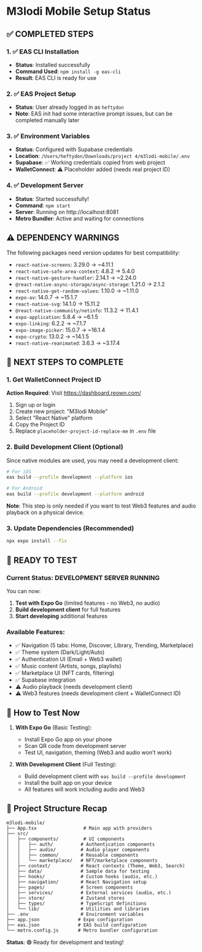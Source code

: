 # M3lodi Mobile Setup Status

## ✅ **COMPLETED STEPS**

### 1. ✅ EAS CLI Installation
- **Status**: Installed successfully
- **Command Used**: `npm install -g eas-cli`
- **Result**: EAS CLI is ready for use

### 2. ✅ EAS Project Setup
- **Status**: User already logged in as `heftydon`
- **Note**: EAS init had some interactive prompt issues, but can be completed manually later

### 3. ✅ Environment Variables
- **Status**: Configured with Supabase credentials
- **Location**: `/Users/heftydon/Downloads/project 4/m3lodi-mobile/.env`
- **Supabase**: ✅ Working credentials copied from web project
- **WalletConnect**: ⚠️ Placeholder added (needs real project ID)

### 4. ✅ Development Server
- **Status**: Started successfully!
- **Command**: `npm start`
- **Server**: Running on http://localhost:8081
- **Metro Bundler**: Active and waiting for connections

## ⚠️ **DEPENDENCY WARNINGS**

The following packages need version updates for best compatibility:
- `react-native-screens`: 3.29.0 → ~4.11.1
- `react-native-safe-area-context`: 4.8.2 → 5.4.0
- `react-native-gesture-handler`: 2.14.1 → ~2.24.0
- `@react-native-async-storage/async-storage`: 1.21.0 → 2.1.2
- `react-native-get-random-values`: 1.10.0 → ~1.11.0
- `expo-av`: 14.0.7 → ~15.1.7
- `react-native-svg`: 14.1.0 → 15.11.2
- `@react-native-community/netinfo`: 11.3.2 → 11.4.1
- `expo-application`: 5.8.4 → ~6.1.5
- `expo-linking`: 6.2.2 → ~7.1.7
- `expo-image-picker`: 15.0.7 → ~16.1.4
- `expo-crypto`: 13.0.2 → ~14.1.5
- `react-native-reanimated`: 3.6.3 → ~3.17.4

## 🔄 **NEXT STEPS TO COMPLETE**

### 1. Get WalletConnect Project ID
**Action Required**: Visit https://dashboard.reown.com/
1. Sign up or login
2. Create new project: "M3lodi Mobile"
3. Select "React Native" platform
4. Copy the Project ID
5. Replace `placeholder-project-id-replace-me` in `.env` file

### 2. Build Development Client (Optional)
Since native modules are used, you may need a development client:
```bash
# For iOS
eas build --profile development --platform ios

# For Android  
eas build --profile development --platform android
```

**Note**: This step is only needed if you want to test Web3 features and audio playback on a physical device.

### 3. Update Dependencies (Recommended)
```bash
npx expo install --fix
```

## 🚀 **READY TO TEST**

### Current Status: **DEVELOPMENT SERVER RUNNING**

You can now:
1. **Test with Expo Go** (limited features - no Web3, no audio)
2. **Build development client** for full features
3. **Start developing** additional features

### Available Features:
- ✅ Navigation (5 tabs: Home, Discover, Library, Trending, Marketplace)
- ✅ Theme system (Dark/Light/Auto)
- ✅ Authentication UI (Email + Web3 wallet)
- ✅ Music content (Artists, songs, playlists)
- ✅ Marketplace UI (NFT cards, filtering)
- ✅ Supabase integration
- ⚠️ Audio playback (needs development client)
- ⚠️ Web3 features (needs development client + WalletConnect ID)

## 📱 **How to Test Now**

1. **With Expo Go** (Basic Testing):
   - Install Expo Go app on your phone
   - Scan QR code from development server
   - Test UI, navigation, theming (Web3 and audio won't work)

2. **With Development Client** (Full Testing):
   - Build development client with `eas build --profile development`
   - Install the built app on your device
   - All features will work including audio and Web3

## 🔧 **Project Structure Recap**

```
m3lodi-mobile/
├── App.tsx                 # Main app with providers
├── src/
│   ├── components/         # UI components
│   │   ├── auth/          # Authentication components
│   │   ├── audio/         # Audio player components
│   │   ├── common/        # Reusable components
│   │   └── marketplace/   # NFT/marketplace components
│   ├── context/           # React contexts (Theme, Web3, Search)
│   ├── data/              # Sample data for testing
│   ├── hooks/             # Custom hooks (audio, etc.)
│   ├── navigation/        # React Navigation setup
│   ├── pages/             # Screen components
│   ├── services/          # External services (audio, etc.)
│   ├── store/             # Zustand stores
│   ├── types/             # TypeScript definitions
│   └── lib/               # Utilities and libraries
├── .env                   # Environment variables
├── app.json              # Expo configuration
├── eas.json              # EAS build configuration
└── metro.config.js       # Metro bundler configuration
```

**Status**: 🟢 Ready for development and testing!